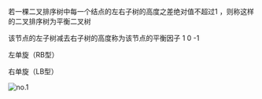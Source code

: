 
若一棵二叉排序树中每一个结点的左右子树的高度之差绝对值不超过1 ，则称这样的二叉排序树为平衡二叉树

该节点的左子树减去右子树的高度称为该节点的平衡因子
1 0 -1

左单旋（RB型）

右单旋（LB型）

![no.1](https://images-1302683597.cos.ap-nanjing.myqcloud.com/images/StudyNotes/Algorithm/images_20220327225926.png)